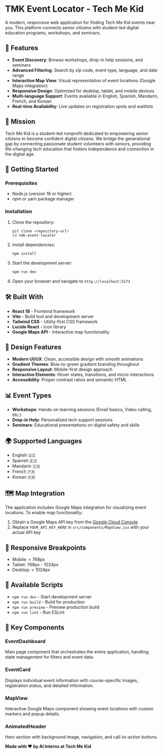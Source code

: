 # TMK Event Locator - Tech Me Kid

A modern, responsive web application for finding Tech Me Kid events near you. This platform connects senior citizens with student-led digital education programs, workshops, and seminars.

## 🌟 Features

- **Event Discovery**: Browse workshops, drop-in help sessions, and seminars
- **Advanced Filtering**: Search by zip code, event type, language, and date range
- **Interactive Map View**: Visual representation of event locations (Google Maps integration)
- **Responsive Design**: Optimized for desktop, tablet, and mobile devices
- **Multi-language Support**: Events available in English, Spanish, Mandarin, French, and Korean
- **Real-time Availability**: Live updates on registration spots and waitlists

## 🎯 Mission

Tech Me Kid is a student-led nonprofit dedicated to empowering senior citizens to become confident digital citizens. We bridge the generational gap by connecting passionate student volunteers with seniors, providing life-changing tech education that fosters independence and connection in the digital age.

## 🚀 Getting Started

### Prerequisites

- Node.js (version 16 or higher)
- npm or yarn package manager

### Installation

1. Clone the repository:
   ```bash
   git clone <repository-url>
   cd tmk-event-locator
   ```

2. Install dependencies:
   ```bash
   npm install
   ```

3. Start the development server:
   ```bash
   npm run dev
   ```

4. Open your browser and navigate to `http://localhost:5173`

## 🛠️ Built With

- **React 18** - Frontend framework
- **Vite** - Build tool and development server
- **Tailwind CSS** - Utility-first CSS framework
- **Lucide React** - Icon library
- **Google Maps API** - Interactive map functionality


## 🎨 Design Features

- **Modern UI/UX**: Clean, accessible design with smooth animations
- **Gradient Themes**: Blue-to-green gradient branding throughout
- **Responsive Layout**: Mobile-first design approach
- **Interactive Elements**: Hover states, transitions, and micro-interactions
- **Accessibility**: Proper contrast ratios and semantic HTML

## 📊 Event Types

- **Workshops**: Hands-on learning sessions (Email basics, Video calling, etc.)
- **Drop-in Help**: Personalized tech support sessions
- **Seminars**: Educational presentations on digital safety and skills

## 🌍 Supported Languages

- English 🇺🇸
- Spanish 🇪🇸
- Mandarin 🇨🇳
- French 🇫🇷
- Korean 🇰🇷

## 🗺️ Map Integration

The application includes Google Maps integration for visualizing event locations. To enable map functionality:

1. Obtain a Google Maps API key from the [Google Cloud Console](https://console.cloud.google.com/)
2. Replace `YOUR_API_KEY_HERE` in `src/components/MapView.jsx` with your actual API key

## 📱 Responsive Breakpoints

- Mobile: < 768px
- Tablet: 768px - 1024px
- Desktop: > 1024px

## 🔧 Available Scripts

- `npm run dev` - Start development server
- `npm run build` - Build for production
- `npm run preview` - Preview production build
- `npm run lint` - Run ESLint

## 🎯 Key Components

### EventDashboard
Main page component that orchestrates the entire application, handling state management for filters and event data.

### EventCard
Displays individual event information with course-specific images, registration status, and detailed information.

### MapView
Interactive Google Maps component showing event locations with custom markers and popup details.

### AnimatedHeader
Hero section with background image, navigation, and call-to-action buttons.

**Made with ❤️ by AI Interns at Tech Me Kid**
